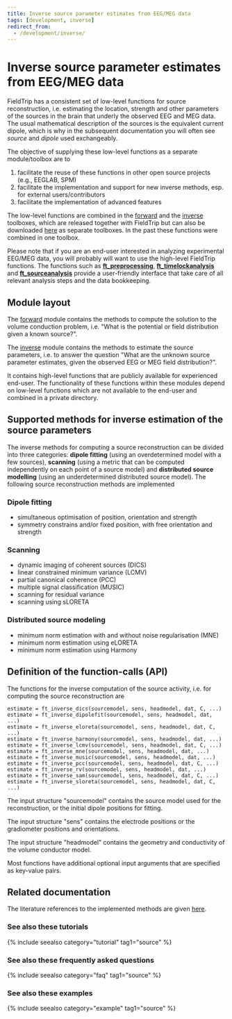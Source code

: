 ```yaml
---
title: Inverse source parameter estimates from EEG/MEG data
tags: [development, inverse]
redirect_from:
  - /development/inverse/
---
```


# Inverse source parameter estimates from EEG/MEG data

FieldTrip has a consistent set of low-level functions for source reconstruction, i.e. estimating the location, strength and other parameters of the sources in the brain that underly the observed EEG and MEG data. The usual mathematical description of the sources is the equivalent current dipole, which is why in the subsequent documentation you will often see _source_ and _dipole_ used exchangeably.

The objective of supplying these low-level functions as a separate module/toolbox are to

1.  facilitate the reuse of these functions in other open source projects (e.g., EEGLAB, SPM)
2.  facilitate the implementation and support for new inverse methods, esp. for external users/contributors
3.  facilitate the implementation of advanced features

The low-level functions are combined in the [forward](/development/module/forward) and the [inverse](/development/module/inverse) toolboxes, which are released together with FieldTrip but can also be downloaded [here](https://download.fieldtriptoolbox.org/modules) as separate toolboxes. In the past these functions were combined in one toolbox.

Please note that if you are an end-user interested in analyzing experimental EEG/MEG data, you will probably will want to use the high-level FieldTrip functions. The functions such as **[ft_preprocessing](/reference/ft_preprocessing)**, **[ft_timelockanalysis](/reference/ft_timelockanalysis)** and **[ft_sourceanalysis](/reference/ft_sourceanalysis)** provide a user-friendly interface that take care of all relevant analysis steps and the data bookkeeping.

## Module layout

The [forward](/development/module/forward) module contains the methods to compute the solution to the volume conduction problem, i.e. "What is the potential or field distribution given a known source?".

The [inverse](/development/module/inverse) module contains the methods to estimate the source parameters, i.e. to answer the question "What are the unknown source parameter estimates, given the observed EEG or MEG field distribution?".

It contains high-level functions that are publicly available for experienced end-user. The functionality of these functions within these modules depend on low-level functions which are not available to the end-user and combined in a private directory.

## Supported methods for inverse estimation of the source parameters

The inverse methods for computing a source reconstruction can be divided into three categories: **dipole fitting** (using an overdetermined model with a few sources), **scanning** (using a metric that can be computed independently on each point of a source model) and **distributed source modelling** (using an underdetermined distributed source model). The following source reconstruction methods are implemented

### Dipole fitting

- simultaneous optimisation of position, orientation and strength
- symmetry constrains and/or fixed position, with free orientation and strength

### Scanning

- dynamic imaging of coherent sources (DICS)
- linear constrained minimum variance (LCMV)
- partial canonical coherence (PCC)
- multiple signal classification (MUSIC)
- scanning for residual variance
- scanning using sLORETA

### Distributed source modeling

- minimum norm estimation with and without noise regularisation (MNE)
- minimum norm estimation using eLORETA
- minimum norm estimation using Harmony

## Definition of the function-calls (API)

The functions for the inverse computation of the source activity, i.e. for computing the source reconstruction are

    estimate = ft_inverse_dics(sourcemodel, sens, headmodel, dat, C, ...)
    estimate = ft_inverse_dipolefit(sourcemodel, sens, headmodel, dat, ...)
    estimate = ft_inverse_eloreta(sourcemodel, sens, headmodel, dat, C, ...)
    estimate = ft_inverse_harmony(sourcemodel, sens, headmodel, dat, ...)
    estimate = ft_inverse_lcmv(sourcemodel, sens, headmodel, dat, C, ...)
    estimate = ft_inverse_mne(sourcemodel, sens, headmodel, dat, ...)
    estimate = ft_inverse_music(sourcemodel, sens, headmodel, dat, ...)
    estimate = ft_inverse_pcc(sourcemodel, sens, headmodel, dat, C, ...)
    estimate = ft_inverse_rv(sourcemodel, sens, headmodel, dat, ...)
    estimate = ft_inverse_sam(sourcemodel, sens, headmodel, dat, C, ...)
    estimate = ft_inverse_sloreta(sourcemodel, sens, headmodel, dat, C, ...)

The input structure "sourcemodel" contains the source model used for the reconstruction, or the initial dipole positions for fitting.

The input structure "sens" contains the electrode positions or the gradiometer positions and orientations.

The input structure "headmodel" contains the geometry and conductivity of the volume conductor model.

Most functions have additional optional input arguments that are specified as key-value pairs.

## Related documentation

The literature references to the implemented methods are given [here](/references_to_implemented_methods).

### See also these tutorials

{% include seealso category="tutorial" tag1="source" %}

### See also these frequently asked questions

{% include seealso category="faq" tag1="source" %}

### See also these examples

{% include seealso category="example" tag1="source" %}
